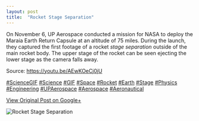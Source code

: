 ```yaml
---
layout: post
title:  "Rocket Stage Separation"
---
```


On November 6, UP Aerospace conducted a mission for NASA to deploy the Maraia
Earth Return Capsule at an altitude of 75 miles. During the launch, they
captured the first footage of a rocket _stage separation_ outside of the main
rocket body. The upper stage of the rocket can be seen ejecting the lower
stage as the camera falls away.  
  
Source: <https://youtu.be/AEwKOeCj0jU>  
  
[#ScienceGIF](https://plus.google.com/s/%23ScienceGIF/posts)
[#Science](https://plus.google.com/s/%23Science/posts)
[#GIF](https://plus.google.com/s/%23GIF/posts)
[#Space](https://plus.google.com/s/%23Space/posts)
[#Rocket](https://plus.google.com/s/%23Rocket/posts)
[#Earth](https://plus.google.com/s/%23Earth/posts)
[#Stage](https://plus.google.com/s/%23Stage/posts)
[#Physics](https://plus.google.com/s/%23Physics/posts)
[#Engineering](https://plus.google.com/s/%23Engineering/posts)
[#UPAerospace](https://plus.google.com/s/%23UPAerospace/posts)
[#Aerospace](https://plus.google.com/s/%23Aerospace/posts)
[#Aeronautical](https://plus.google.com/s/%23Aeronautical/posts)

[View Original Post on Google+](https://plus.google.com/+ColinSullender/posts/ALVGnityEFq)

![Rocket Stage Separation](/assets/img/2015-12-02-Rocket-Stage-Separation.gif)
